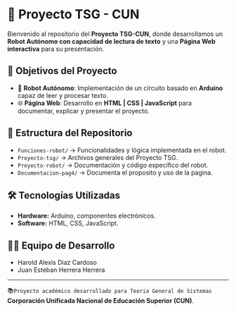 # 🤖 Proyecto TSG - CUN  

Bienvenido al repositorio del **Proyecto TSG-CUN**, donde desarrollamos un **Robot Autónomo con capacidad de lectura de texto** y una **Página Web interactiva** para su presentación.  

## 🚀 Objetivos del Proyecto
- 🦾 **Robot Autónomo**: Implementación de un circuito basado en **Arduino** capaz de leer y procesar texto.  
- 🌐 **Página Web**: Desarrollo en **HTML | CSS | JavaScript** para documentar, explicar y presentar el proyecto.  

## 📂 Estructura del Repositorio
- `Funciones-robot/` → Funcionalidades y lógica implementada en el robot.  
- `Proyecto-tsg/` → Archivos generales del Proyecto TSG.  
- `Proyecto-robot/` → Documentación y código específico del robot.  
- `Documentacion-pag4/` → Documenta el proposito y uso de la pagina.

## 🛠️ Tecnologías Utilizadas
- **Hardware:** Arduino, componentes electrónicos.  
- **Software:** HTML, CSS, JavaScript.  

## 👨‍💻 Equipo de Desarrollo
- Harold Alexis Diaz Cardoso  
- Juan Esteban Herrera Herrera  

---
📚`Proyecto académico desarrollado para Teoria General de Sistemas` **Corporación Unificada Nacional de Educación Superior (CUN)**.  
